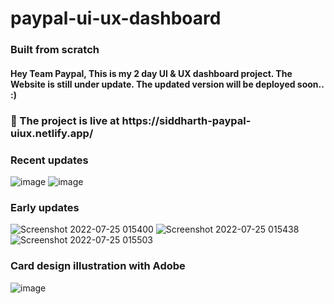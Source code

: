 # paypal-ui-ux-dashboard
<h3>Built from scratch </h3>
<h4>Hey Team Paypal, This is my 2 day UI & UX dashboard project. The Website is still under update. The updated version will be deployed soon.. :)</h4>
<h3>🔴 The project is live at https://siddharth-paypal-uiux.netlify.app/  </h3> 
<h3>Recent updates</h3>

![image](https://user-images.githubusercontent.com/62851444/180845968-7a7b1250-8c0c-41c2-bde9-f90c21748753.png)
![image](https://user-images.githubusercontent.com/62851444/180846268-a2838aa8-fe5c-4456-b87f-b559e4182100.png)

<h3>Early updates</h3> 

![Screenshot 2022-07-25 015400](https://user-images.githubusercontent.com/62851444/180665570-388c5eea-7997-4373-ad98-cf267298639f.png)
![Screenshot 2022-07-25 015438](https://user-images.githubusercontent.com/62851444/180665573-5c8076a3-99ca-436b-94dc-cffc35ae81c5.png)
![Screenshot 2022-07-25 015503](https://user-images.githubusercontent.com/62851444/180665577-3dd3179e-a3c6-4fd2-9ee7-55d6b44ab296.png)

<h3>Card design illustration with Adobe</h3>

 ![image](https://user-images.githubusercontent.com/62851444/180840070-4d8e9eed-728d-41b4-842b-ec2aa939c87b.png)




